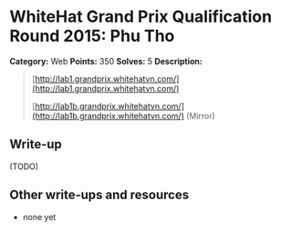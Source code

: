 # WhiteHat Grand Prix Qualification Round 2015: Phu Tho

**Category:** Web
**Points:** 350
**Solves:** 5
**Description:**

> [http://lab1.grandprix.whitehatvn.com/](http://lab1.grandprix.whitehatvn.com/)
> 
> [http://lab1b.grandprix.whitehatvn.com/](http://lab1b.grandprix.whitehatvn.com/) (Mirror)


## Write-up

(TODO)

## Other write-ups and resources

* none yet
